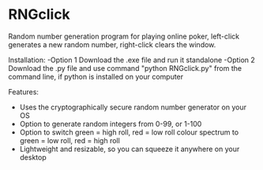 # RNGclick
Random number generation program for playing online poker, left-click generates a new random number, right-click clears the window.

Installation:
-Option 1 Download the .exe file and run it standalone
-Option 2 Download the .py file and use command "python RNGclick.py" from the command line, if python is installed on your computer

Features:
- Uses the cryptographically secure random number generator on your OS
- Option to generate random integers from 0-99, or 1-100
- Option to switch green = high roll, red = low roll colour spectrum to green = low roll, red = high roll
- Lightweight and resizable, so you can squeeze it anywhere on your desktop
